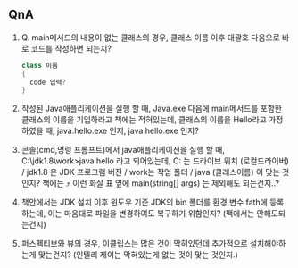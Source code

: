 ## QnA

1. Q. main메서드의 내용이 없는 클래스의 경우, 클래스 이름 이후 대괄호 다음으로 바로 코드를 작성하면 되는지?

   ```java
   class 이름
   {
     code 입력?
   }
   ```

2. 작성된 Java애플리케이션을 실행 할 때, Java.exe 다음에 main메서드를 포함한 클래스의 이름을 기입하라고 책에는 적혀있는데,
   클래스의 이름을 Hello라고 가정하였을 때, java.hello.exe 인지, java hello.exe 인지?

3. 콘솔(cmd,명령 프롬프트)에서 java애플리케이션을 실행 할 때, 
   C:\jdk1.8\work>java hello 라고 되어있는데, 
   C: 는 드라이브 위치 (로컬드라이버) / jdk1.8 은 JDK 프로그램 버전 / work는 작업 폴더 / java (클래스이름) 이 맞는 것인지?
   책에는 ⤴️ 이런 화살 표 옆에 main(string[] args) 는 제외해도 되는건지..?

4. 책안에서는 JDK 설치 이후 윈도우 기준 JDK의 bin 폴더를 환경 변수 fath에 등록 하는데, 이는 마음대로 파일을 변경하여도 복구하기 위함인지? (맥에서는 안해도되는건지)
   

5. 퍼스펙티브와 뷰의 경우, 이클립스는 많은 것이 막혀있던데 추가적으로 설치해야하는게 맞는건지? (인텔리 제이는 막혀있는게 없는 것이 맞는 것인지.)